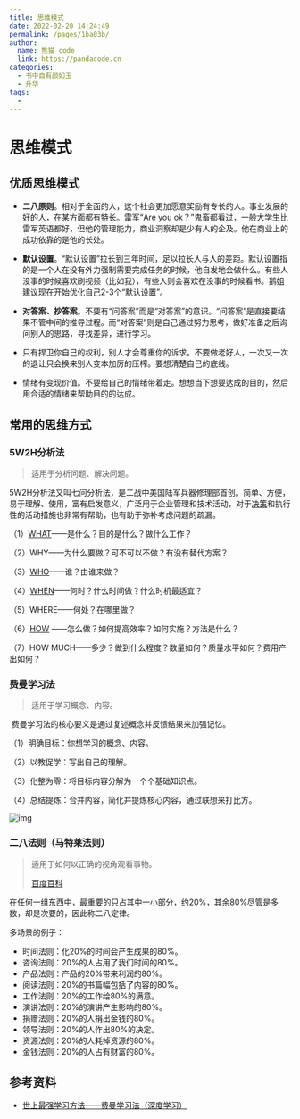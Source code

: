 ```yaml
---
title: 思维模式
date: 2022-02-20 14:24:49
permalink: /pages/1ba03b/
author: 
  name: 熊猫 code
  link: https://pandacode.cn
categories: 
  - 书中自有颜如玉
  - 升华
tags: 
  - 
---
```


# 思维模式



## 优质思维模式



- **二八原则**。相对于全面的人，这个社会更加愿意奖励有专长的人。事业发展的好的人，在某方面都有特长。雷军“Are you ok？”鬼畜都看过，一般大学生比雷军英语都好，但他的管理能力，商业洞察却是少有人的企及。他在商业上的成功依靠的是他的长处。

- **默认设置**。“默认设置”拉长到三年时间，足以拉长人与人的差距。默认设置指的是一个人在没有外力强制需要完成任务的时候，他自发地会做什么。有些人没事的时候喜欢刷视频（比如我），有些人则会喜欢在没事的时候看书。鹅姐建议现在开始优化自己2-3个“默认设置”。

- **对答案、抄答案**。不要有“问答案”而是“对答案”的意识。“问答案”是直接要结果不管中间的推导过程。而“对答案”则是自己通过努力思考，做好准备之后询问别人的思路，寻找差异，进行学习。

- 只有捍卫你自己的权利，别人才会尊重你的诉求。不要做老好人，一次又一次的退让只会换来别人变本加厉的压榨。要想清楚自己的底线。

- 情绪有变现价值。不要给自己的情绪带着走。想想当下想要达成的目的，然后用合适的情绪来帮助目的的达成。



## 常用的思维方式

### 5W2H分析法

> 适用于分析问题、解决问题。



​		5W2H分析法又叫七问分析法，是二战中美国陆军兵器修理部首创。简单、方便，易于理解、使用，富有启发意义，广泛用于企业管理和技术活动，对于[决策](https://baike.baidu.com/item/决策/1513)和执行性的活动措施也非常有帮助，也有助于弥补考虑问题的疏漏。

（1）[WHAT](https://baike.baidu.com/item/WHAT/61780)——是什么？目的是什么？做什么工作？

（2）WHY——为什么要做？可不可以不做？有没有替代方案？

（3）[WHO](https://baike.baidu.com/item/WHO/74453)——谁？由谁来做？

（4）[WHEN](https://baike.baidu.com/item/WHEN/2306122)——何时？什么时间做？什么时机最适宜？

（5）WHERE——何处？在哪里做？

（6）[HOW](https://baike.baidu.com/item/HOW/2286245) ——怎么做？如何提高效率？如何实施？方法是什么？

（7）HOW MUCH——多少？做到什么程度？数量如何？质量水平如何？费用产出如何？

### 费曼学习法

> 适用于学习概念、内容。

​		费曼学习法的核心要义是通过复述概念并反馈结果来加强记忆。

（1）明确目标：你想学习的概念、内容。

（2）以教促学：写出自己的理解。

（3）化整为零：将目标内容分解为一个个基础知识点。

（4）总结提炼：合并内容，简化并提炼核心内容，通过联想来打比方。

![img](https://gitee.com/guoshunfa/panda-files/raw/master/blog/202203192136013.jpg) 

### 二八法则（马特莱法则）

> 适用于如何以正确的视角观看事物。
>
> [百度百科](https://baike.baidu.com/item/帕累托法则/7224763)

​		在任何一组东西中，最重要的只占其中一小部分，约20%，其余80%尽管是多数，却是次要的，因此称二八定律。

多场景的例子：

- 时间法则：化20%的时间会产生成果的80%。 
- 咨询法则：20%的人占用了我们时间的80%。
- 产品法则：产品的20%带来利润的80%。 
- 阅读法则：20%的书篇幅包括了内容的80%。 
- 工作法则：20%的工作给80%的满意。 
- 演讲法则：20%的演讲产生影响的80%。 
- 捐赠法则：20%的人捐出金钱的80%。 
- 领导法则：20%的人作出80%的决定。 
- 资源法则：20%的人耗掉资源的80%。 
- 金钱法则：20%的人占有财富的80%。



## 参考资料

- [世上最强学习方法——费曼学习法（深度学习）](https://zhuanlan.zhihu.com/p/152547764)

